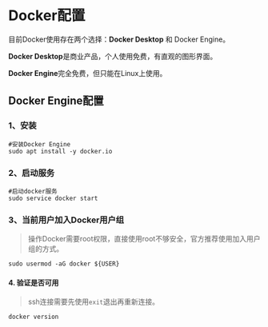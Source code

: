 # Docker配置

目前Docker使用存在两个选择：**Docker Desktop** 和 Docker Engine。

**Docker Desktop**是商业产品，个人使用免费，有直观的图形界面。

**Docker Engine**完全免费，但只能在Linux上使用。

## Docker Engine配置

### 1、安装

```shell
#安装Docker Engine
sudo apt install -y docker.io
```

### 2、启动服务

```shell
#启动docker服务
sudo service docker start
```

### 3、当前用户加入Docker用户组

> 操作Docker需要root权限，直接使用root不够安全，官方推荐使用加入用户组的方式。

```shell
sudo usermod -aG docker ${USER}
```

#### 4. 验证是否可用

> ssh连接需要先使用`exit`退出再重新连接。

```shell
docker version
```



